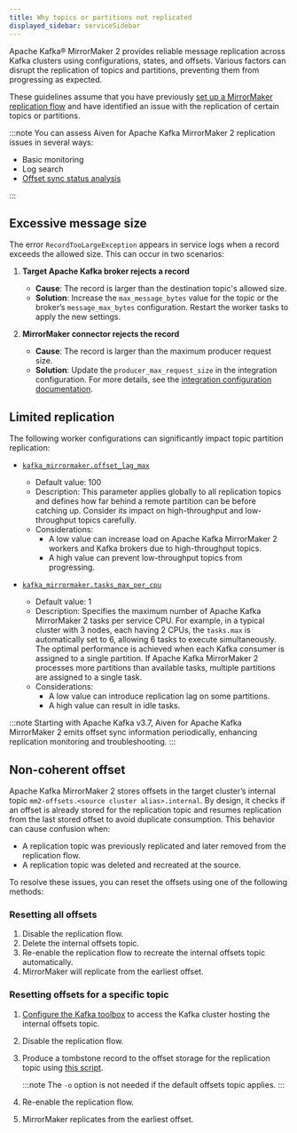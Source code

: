 ```yaml
---
title: Why topics or partitions not replicated
displayed_sidebar: serviceSidebar
---
```


Apache Kafka® MirrorMaker 2 provides reliable message replication across Kafka clusters using configurations, states, and offsets.
Various factors can disrupt the replication of topics and partitions, preventing
them from progressing as expected.

These guidelines assume that you have previously
[set up a MirrorMaker replication flow](/docs/products/kafka/kafka-mirrormaker/howto/setup-replication-flow)
and have identified an issue with the replication of certain topics or partitions.

:::note
You can assess Aiven for Apache Kafka MirrorMaker 2 replication issues in several ways:

- Basic monitoring
- Log search
- [Offset sync status analysis](/docs/products/kafka/kafka-mirrormaker/howto/log-analysis-offset-sync-tool)

:::

## Excessive message size

The error `RecordTooLargeException` appears in service logs when a record exceeds the
allowed size. This can occur in two scenarios:

1. **Target Apache Kafka broker rejects a record**

   - **Cause**: The record is larger than the destination topic's allowed size.
   - **Solution**: Increase the `max_message_bytes` value for the topic or the
     broker’s `message_max_bytes` configuration. Restart the worker tasks to apply
     the new settings.

1. **MirrorMaker connector rejects the record**

   - **Cause**: The record is larger than the maximum producer request size.
   - **Solution**: Update the `producer_max_request_size` in the integration
     configuration. For more details, see the [integration configuration documentation](https://registry.terraform.io/providers/aiven/aiven/latest/docs/resources/service_integration#producer_max_request_size-1).

## Limited replication

The following worker configurations can significantly impact topic partition replication:

- [`kafka_mirrormaker.offset_lag_max`](/docs/products/kafka/kafka-mirrormaker/reference/advanced-params#kafka_mirrormaker_offset_lag_max)

  - Default value: 100
  - Description: This parameter applies globally to all replication topics and defines
    how far behind a remote partition can be before catching up. Consider its impact
    on high-throughput and low-throughput topics carefully.
  - Considerations:
    - A low value can increase load on Apache Kafka MirrorMaker 2 workers and Kafka
      brokers due to high-throughput topics.
    - A high value can prevent low-throughput topics from progressing.

- [`kafka_mirrormaker.tasks_max_per_cpu`](/docs/products/kafka/kafka-mirrormaker/reference/advanced-params#kafka_mirrormaker_tasks_max_per_cpu)

  - Default value: 1
  - Description: Specifies the maximum number of Apache Kafka MirrorMaker 2 tasks
    per service CPU. For example, in a typical cluster with 3 nodes, each having 2 CPUs,
    the `tasks.max` is automatically set to 6, allowing 6 tasks to execute simultaneously.
    The optimal performance is achieved when each Kafka consumer is assigned to a single
    partition. If Apache Kafka MirrorMaker 2 processes more partitions than available
    tasks, multiple partitions are assigned to a single task.
  - Considerations:
    - A low value can introduce replication lag on some partitions.
    - A high value can result in idle tasks.

:::note
Starting with Apache Kafka v3.7, Aiven for Apache Kafka MirrorMaker 2 emits offset sync
information periodically, enhancing replication monitoring and troubleshooting.
:::

## Non-coherent offset

Apache Kafka MirrorMaker 2 stores offsets in the target cluster’s internal
topic `mm2-offsets.<source cluster alias>.internal`. By design, it checks if an offset
is already stored for the replication topic and resumes replication from the last stored
offset to avoid duplicate consumption. This behavior can cause confusion when:

- A replication topic was previously replicated and later removed from the replication
  flow.
- A replication topic was deleted and recreated at the source.

To resolve these issues, you can reset the offsets using one of the following methods:

### Resetting all offsets

1. Disable the replication flow.
1. Delete the internal offsets topic.
1. Re-enable the replication flow to recreate the internal offsets topic automatically.
1. MirrorMaker will replicate from the earliest offset.

### Resetting offsets for a specific topic

1. [Configure the Kafka toolbox](/docs/products/kafka/howto/kafka-tools-config-file) to
   access the Kafka cluster hosting the internal offsets topic.
1. Disable the replication flow.
1. Produce a tombstone record to the offset storage for the replication topic using
  [this script](https://gist.github.com/C0urante/30dba7b9dce567f33df0526d68765860).

   :::note
   The `-o` option is not needed if the default offsets topic applies.
   :::

1. Re-enable the replication flow.
1. MirrorMaker replicates from the earliest offset.
